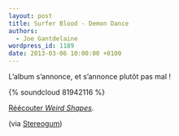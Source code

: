 ```yaml
---
layout: post
title: Surfer Blood - Demon Dance
authors:
  - Joe Gantdelaine
wordpress_id: 1189
date: 2013-03-06 10:00:00 +0100
---
```


L’album s’annonce, et s’annonce plutôt pas mal !

{% soundcloud 81942116 %}

[Réécouter _Weird Shapes_][i1173].

(via [Stereogum](https://stereogum.com/1280211/surfer-blood-demon-dance/mp3s/))

[i1173]: https://www.deadrooster.org/surfer-blood-weird-shapes/
